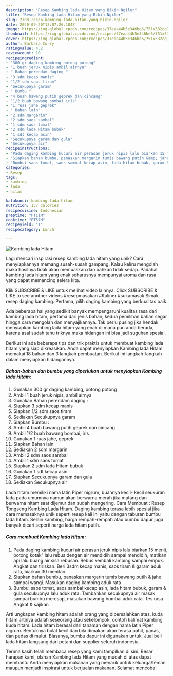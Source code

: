 ```yaml
---
description: "Resep Kambing lada Hitam yang Bikin Ngiler"
title: "Resep Kambing lada Hitam yang Bikin Ngiler"
slug: 2708-resep-kambing-lada-hitam-yang-bikin-ngiler
date: 2020-09-20T13:07:26.104Z
image: https://img-global.cpcdn.com/recipes/37eaa44b5e346be6/751x532cq70/kambing-lada-hitam-foto-resep-utama.jpg
thumbnail: https://img-global.cpcdn.com/recipes/37eaa44b5e346be6/751x532cq70/kambing-lada-hitam-foto-resep-utama.jpg
cover: https://img-global.cpcdn.com/recipes/37eaa44b5e346be6/751x532cq70/kambing-lada-hitam-foto-resep-utama.jpg
author: Barbara Curry
ratingvalue: 4.2
reviewcount: 10
recipeingredient:
- "300 gr daging kambing potong potong"
- "1 buah jeruk nipis ambil airnya"
- " Bahan perendam daging "
- "3 sdm kecap manis"
- "1/2 sdm saos tiram"
- "Secukupnya garam"
- " Bumbu "
- "4 buah bawang putih geprek dan cincang"
- "1/2 buah bawang bombai iris"
- "1 ruas jahe geprek"
- " Bahan lain"
- "2 sdm margarin"
- "2 sdm saos sambal"
- "1 sdm saos tomat"
- "2 sdm lada Hitam bubuk"
- "1 sdt kecap asin"
- "Secukupnya garam dan gula"
- "Secukupnya air"
recipeinstructions:
- "Pada daging kambing kucuri air perasan jeruk nipis lalu biarkan 15 menit, potong kotak&#34; lalu rebus dengan air mendidih sampai mendidih, matikan api lalu buang air sisa rebusan. Rebus kembali kambing sampai empuk. Angkat dan tiriskan. Beri 3sdm kecap manis, saos tiram &amp; garam aduk rata, biarkan 30 menitan"
- "Siapkan bahan bumbu, panaskan margarin tumis bawang putih &amp; jahe sampai wangi. Masukan daging kambing aduk rata"
- "Bumbui saos tomat, saos sambal kecap asin, lada hitam bubuk, garam &amp; gula secukupnya lalu aduk rata. Tambahkan secukupnya air masak sampai bumbu meresap, masukan bawang bombai aduk rata. Tes rasa. Angkat &amp; sajikan"
categories:
- Resep
tags:
- kambing
- lada
- hitam

katakunci: kambing lada hitam 
nutrition: 137 calories
recipecuisine: Indonesian
preptime: "PT11M"
cooktime: "PT57M"
recipeyield: "1"
recipecategory: Lunch

---
```



![Kambing lada Hitam](https://img-global.cpcdn.com/recipes/37eaa44b5e346be6/751x532cq70/kambing-lada-hitam-foto-resep-utama.jpg)

Lagi mencari inspirasi resep kambing lada hitam yang unik? Cara menyiapkannya memang susah-susah gampang. Kalau keliru mengolah maka hasilnya tidak akan memuaskan dan bahkan tidak sedap. Padahal kambing lada hitam yang enak seharusnya mempunyai aroma dan rasa yang dapat memancing selera kita.

Klik SUBSCRIBE &amp; LIKE untuk melihat video lainnya. Click SUBSCRIBE &amp; LIKE to see another videos #resepmasakan #Kuliner #sukamasak Simak resep daging kambing. Pertama, pilih daging kambing yang berkualitas baik.

Ada beberapa hal yang sedikit banyak mempengaruhi kualitas rasa dari kambing lada hitam, pertama dari jenis bahan, kedua pemilihan bahan segar hingga cara mengolah dan menyajikannya. Tak perlu pusing jika hendak menyiapkan kambing lada hitam yang enak di mana pun anda berada, karena asal sudah tahu triknya maka hidangan ini bisa jadi suguhan spesial.


Berikut ini ada beberapa tips dan trik praktis untuk membuat kambing lada hitam yang siap dikreasikan. Anda dapat menyiapkan Kambing lada Hitam memakai 18 bahan dan 3 langkah pembuatan. Berikut ini langkah-langkah dalam menyiapkan hidangannya.

<!--inarticleads1-->

##### Bahan-bahan dan bumbu yang diperlukan untuk menyiapkan Kambing lada Hitam:

1. Gunakan 300 gr daging kambing, potong potong
1. Ambil 1 buah jeruk nipis, ambil airnya
1. Gunakan  Bahan perendam daging :
1. Siapkan 3 sdm kecap manis
1. Siapkan 1/2 sdm saos tiram
1. Sediakan Secukupnya garam
1. Siapkan  Bumbu :
1. Ambil 4 buah bawang putih geprek dan cincang
1. Ambil 1/2 buah bawang bombai, iris
1. Gunakan 1 ruas jahe, geprek
1. Siapkan  Bahan lain
1. Sediakan 2 sdm margarin
1. Ambil 2 sdm saos sambal
1. Ambil 1 sdm saos tomat
1. Siapkan 2 sdm lada Hitam bubuk
1. Gunakan 1 sdt kecap asin
1. Siapkan Secukupnya garam dan gula
1. Sediakan Secukupnya air


Lada hitam memiliki nama latin Piper nigrum, buahnya kecil- kecil seukuran lada pada umumnya namun akan berwarna merah jika matang dan berwarna hitam saat dijemur dan sudah mengering. Cara Membuat : Resep Tongseng Kambing Lada Hitam. Daging kambing terasa lebih spesial jika cara memasaknya unik seperti resep kali ini yaitu dengan taburan bumbu lada hitam. Selain kambing, harga rempah-rempah atau bumbu dapur juga banyak dicari seperti harga lada hitam putih. 

<!--inarticleads2-->

##### Cara membuat Kambing lada Hitam:

1. Pada daging kambing kucuri air perasan jeruk nipis lalu biarkan 15 menit, potong kotak&#34; lalu rebus dengan air mendidih sampai mendidih, matikan api lalu buang air sisa rebusan. Rebus kembali kambing sampai empuk. Angkat dan tiriskan. Beri 3sdm kecap manis, saos tiram &amp; garam aduk rata, biarkan 30 menitan
1. Siapkan bahan bumbu, panaskan margarin tumis bawang putih &amp; jahe sampai wangi. Masukan daging kambing aduk rata
1. Bumbui saos tomat, saos sambal kecap asin, lada hitam bubuk, garam &amp; gula secukupnya lalu aduk rata. Tambahkan secukupnya air masak sampai bumbu meresap, masukan bawang bombai aduk rata. Tes rasa. Angkat &amp; sajikan


Arti ungkapan kambing hitam adalah orang yang dipersalahkan atas. kuda hitam artinya adalah seseorang atau sekelompok. contoh kalimat kambing kuda hitam. Lada hitam berasal dari tanaman dengan nama latin Piper nigrum. Bentuknya bulat kecil dan bila dimakan akan terasa pahit, panas, dan pedas di mulut. Biasanya, bumbu dapur ini digunakan untuk. Jual beli lada hitam langsung dari petani dan supplier seluruh indonesia. 

Terima kasih telah membaca resep yang kami tampilkan di sini. Besar harapan kami, olahan Kambing lada Hitam yang mudah di atas dapat membantu Anda menyiapkan makanan yang menarik untuk keluarga/teman maupun menjadi inspirasi untuk berjualan makanan. Selamat mencoba!

